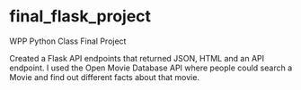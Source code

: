 # final_flask_project
WPP Python Class Final Project 

Created a Flask API endpoints that returned JSON, HTML and an API endpoint. I used the Open Movie Database API where people could search a Movie and find out different facts about that movie.
